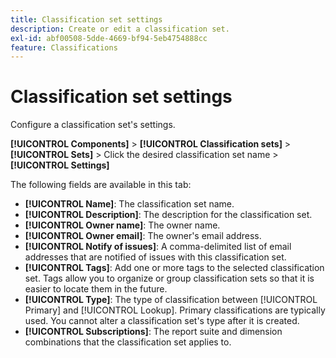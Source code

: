 ```yaml
---
title: Classification set settings
description: Create or edit a classification set.
exl-id: abf00508-5dde-4669-bf94-5eb4754888cc
feature: Classifications
---
```

# Classification set settings

Configure a classification set's settings.

**[!UICONTROL Components]** > **[!UICONTROL Classification sets]** > **[!UICONTROL Sets]** > Click the desired classification set name > **[!UICONTROL Settings]**

The following fields are available in this tab:

* **[!UICONTROL Name]**: The classification set name.
* **[!UICONTROL Description]**: The description for the classification set.
* **[!UICONTROL Owner name]**: The owner name.
* **[!UICONTROL Owner email]**: The owner's email address.
* **[!UICONTROL Notify of issues]**: A comma-delimited list of email addresses that are notified of issues with this classification set.
* **[!UICONTROL Tags]**: Add one or more tags to the selected classification set. Tags allow you to organize or group classification sets so that it is easier to locate them in the future.
* **[!UICONTROL Type]**: The type of classification between [!UICONTROL Primary] and [!UICONTROL Lookup]. Primary classifications are typically used. You cannot alter a classification set's type after it is created.
* **[!UICONTROL Subscriptions]**: The report suite and dimension combinations that the classification set applies to.
